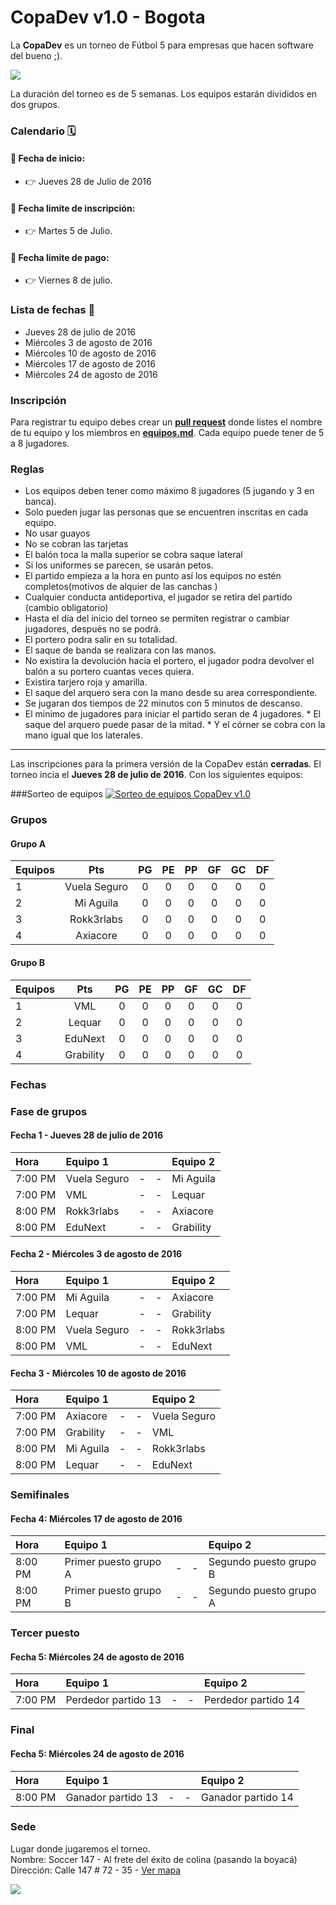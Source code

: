 # CopaDev v1.0 -  Bogota

La **CopaDev** es un torneo de Fútbol 5 para empresas que hacen software del bueno ;).

![](https://github.com/PabloVallejo/copa-software-makers/blob/master/photo.jpeg?raw=true)

La duración del torneo es de 5 semanas. Los equipos estarán divididos en dos grupos.

### Calendario 🗓

#### :bell: Fecha de inicio:

* :point_right: Jueves 28 de Julio de 2016

#### :bell: Fecha limite de inscripción:

* :point_right: Martes 5 de Julio.

#### :bell: Fecha limite de pago:

* :point_right: Viernes 8 de julio.


### Lista de fechas :date:

* Jueves 28 de julio de 2016
* Miércoles 3 de agosto de 2016
* Miércoles 10 de agosto de 2016
* Miércoles 17 de agosto de 2016
* Miércoles 24 de agosto de 2016


### Inscripción

Para registrar tu equipo debes crear un **[pull request](https://help.github.com/articles/using-pull-requests/)** donde listes el nombre de tu equipo y los miembros en  **[equipos.md](https://github.com/eduNEXT/CopaDev/blob/master/equipos.md)**.
Cada equipo puede tener de 5 a 8 jugadores.


### Reglas

* Los equipos deben tener como máximo 8 jugadores (5 jugando y 3 en banca).
* Solo pueden jugar las personas que se encuentren inscritas en cada equipo.
* No usar guayos
* No se cobran las tarjetas
* El balón toca la malla superior se cobra saque  lateral
* Si los uniformes se parecen, se usarán petos.
* El partido empieza a la hora en punto así los equipos no estén completos(motivos de alquier de las canchas )
* Cualquier conducta antideportiva, el jugador se retira del partido (cambio obligatorio)
* Hasta el día del inicio del torneo se permiten registrar o cambiar jugadores, después no se podrá.
* El portero podra salir en su totalidad.
* El saque de banda se realizara con las manos. 
* No existira la devolución hacia el portero,  el jugador podra devolver el balón a su portero cuantas veces quiera. 
* Existira tarjero roja y amarilla. 
* El saque del arquero sera con la mano desde su area correspondiente. 
* Se jugaran dos tiempos de 22 minutos con 5 minutos de descanso. 
* El minimo de jugadores para iniciar el partido seran de 4 jugadores.
* El saque del arquero puede pasar de la mitad.
* Y el córner se cobra con la mano igual que los laterales.



----------------------------------------------------------------------------------------------------------------------------

Las inscripciones para la primera versión de la CopaDev están **cerradas**. El torneo incia el **Jueves 28 de julio de 2016**. Con los siguientes equipos:

###Sorteo de equipos
[![Sorteo de equipos CopaDev v1.0](https://img.youtube.com/vi/EZBQIZZ_Zu0/0.jpg)](https://www.youtube.com/watch?v=EZBQIZZ_Zu0)


### Grupos

#### Grupo A
| Equipos         | Pts | PG  | PE  | PP  | GF  | GC  | DF  |
| ----------------|:---:| :--:|:---:|:---:|:---:|:---:|:---:|
|1| Vuela Seguro  | 0   | 0   | 0   | 0   | 0   | 0   | 0   |
|2| Mi Aguila     | 0   | 0   | 0   | 0   | 0   | 0   | 0   |
|3| Rokk3rlabs    | 0   | 0   | 0   | 0   | 0   | 0   | 0   |
|4| Axiacore      | 0   | 0   | 0   | 0   | 0   | 0   | 0   |

#### Grupo B
| Equipos       | Pts | PG  | PE  | PP  | GF  | GC  | DF  |
| --------------|:---:|:---:|:---:|:---:|:---:|:---:|:---:|
|1| VML         | 0   | 0   | 0   | 0   | 0   | 0   | 0   |
|2| Lequar      | 0   | 0   | 0   | 0   | 0   | 0   | 0   |
|3| EduNext     | 0   | 0   | 0   | 0   | 0   | 0   | 0   |
|4| Grability   | 0   | 0   | 0   | 0   | 0   | 0   | 0   |


### Fechas

### Fase de grupos

#### Fecha 1 - Jueves 28 de julio de 2016
| Hora     | Equipo 1     |   |   | Equipo 2       |
|:---------|:-------------|:-:|:-:|:---------------|
| 7:00 PM  | Vuela Seguro  | - | - | Mi Aguila     |
| 7:00 PM  | VML           | - | - | Lequar        |
| 8:00 PM  | Rokk3rlabs    | - | - | Axiacore      |
| 8:00 PM  | EduNext       | - | - | Grability     |

#### Fecha 2 - Miércoles 3 de agosto de 2016
| Hora     | Equipo 1     |   |   | Equipo 2       |
|:---------|:-------------|:-:|:-:|:---------------|
| 7:00 PM  | Mi Aguila     | - | - | Axiacore      |
| 7:00 PM  | Lequar        | - | - | Grability     |
| 8:00 PM  | Vuela Seguro  | - | - | Rokk3rlabs    |
| 8:00 PM  | VML           | - | - | EduNext       |

#### Fecha 3 - Miércoles 10 de agosto de 2016
| Hora     | Equipo 1     |   |   | Equipo 2       |
|:---------|:-------------|:-:|:-:|:---------------|
| 7:00 PM  | Axiacore      | - | - | Vuela Seguro  |
| 7:00 PM  | Grability     | - | - | VML           |
| 8:00 PM  | Mi Aguila     | - | - | Rokk3rlabs    |
| 8:00 PM  | Lequar        | - | - | EduNext       |

### Semifinales

#### Fecha 4: Miércoles 17 de agosto de 2016
| Hora     | Equipo 1                     |   |   | Equipo 2                     |
|:---------|:-----------------------------|:-:|:-:|:-----------------------------|
| 8:00 PM  | Primer puesto grupo A        | - | - | Segundo puesto grupo B       |
| 8:00 PM  | Primer puesto grupo B        | - | - | Segundo puesto grupo A       |

### Tercer puesto

#### Fecha 5: Miércoles 24 de agosto de 2016
| Hora     | Equipo 1                     |   |   | Equipo 2                     |
|:---------|:-----------------------------|:-:|:-:|:-----------------------------|
| 7:00 PM  | Perdedor partido 13          | - | - | Perdedor partido 14          |

### Final

#### Fecha 5: Miércoles 24 de agosto de 2016
| Hora     | Equipo 1                     |   |   | Equipo 2                     |
|:---------|:-----------------------------|:-:|:-:|:-----------------------------|
| 8:00 PM  | Ganador partido 13           | - | - | Ganador partido 14           |


### Sede

Lugar donde jugaremos el torneo.<br/>
Nombre: Soccer 147 - Al frete del éxito de colina (pasando la boyacá)<br/>
Dirección: Calle 147 # 72 - 35 - <a href="https://www.google.com.co/maps/@4.7360617,-74.0665492,3a,75y,290.16h,86.02t/data=!3m6!1e1!3m4!1sqzVGvS6vRedp7MvC6crV9A!2e0!7i13312!8i6656!6m1!1e1" target="_blank">Ver mapa</a>

![](https://s3.amazonaws.com/uploads.hipchat.com/50553/1957220/Xv4Blf7m0SFksLU/foto-lugar.jpeg)
